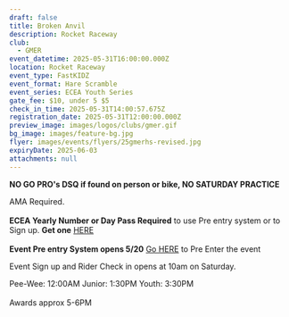 ```yaml
---
draft: false
title: Broken Anvil
description: Rocket Raceway
club:
  - GMER
event_datetime: 2025-05-31T16:00:00.000Z
location: Rocket Raceway
event_type: FastKIDZ
event_format: Hare Scramble
event_series: ECEA Youth Series
gate_fee: $10, under 5 $5
check_in_time: 2025-05-31T14:00:57.675Z
registration_date: 2025-05-31T12:00:00.000Z
preview_image: images/logos/clubs/gmer.gif
bg_image: images/feature-bg.jpg
flyer: images/events/flyers/25gmerhs-revised.jpg
expiryDate: 2025-06-03
attachments: null
---
```

**NO GO PRO's  DSQ if found on person or bike,  NO SATURDAY PRACTICE**

AMA Required.\
\
**ECEA Yearly Number or Day Pass Required** to use Pre entry system or to Sign up.  **Get one** [HERE ](https://www.moto-tally.com/ECEA/ECEA_PWY/SeriesRegistration.aspx)\
\
**Event Pre entry System opens 5/20**  [Go HERE](https://www.moto-tally.com/ECEA/ECEA_PWY/PreEntry.aspx) to Pre Enter the event

Event Sign up and Rider Check in opens at 10am on Saturday.

Pee-Wee: 12:00AM
Junior: 1:30PM
Youth: 3:30PM\
\
Awards approx 5-6PM